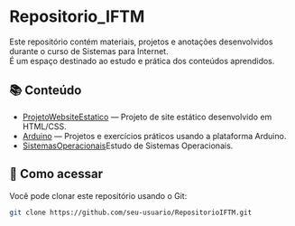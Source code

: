# Repositorio_IFTM

Este repositório contém materiais, projetos e anotações desenvolvidos durante o curso de Sistemas para Internet.  
É um espaço destinado ao estudo e prática dos conteúdos aprendidos.

## 📚 Conteúdo

- [ProjetoWebsiteEstatico](./ProjetoWebsiteEstatico) — Projeto de site estático desenvolvido em HTML/CSS.
- [Arduino](./Arduino) — Projetos e exercícios práticos usando a plataforma Arduino.
- [SistemasOperacionais](./SistemasOperacionais)Estudo de Sistemas Operacionais.

## 🚀 Como acessar

Você pode clonar este repositório usando o Git:

```bash
git clone https://github.com/seu-usuario/RepositorioIFTM.git

